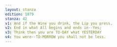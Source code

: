 ```yaml
---
layout: stanza
edition: 1879
stanza: 42
v1: And if the Wine you drink, the Lip you press,
v2: End in what All begins and ends in--Yes;
v3: Think then you are TO-DAY what YESTERDAY
v4: You were--TO-MORROW you shall not be less.
---
```

